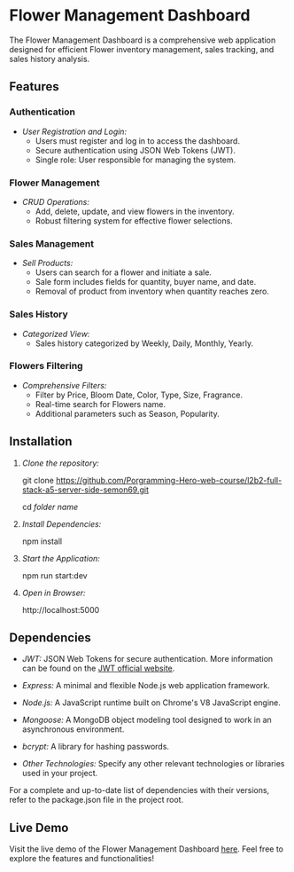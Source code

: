# Flower Management Dashboard

The Flower Management Dashboard is a comprehensive web application designed for efficient Flower inventory management, sales tracking, and sales history analysis.

## Features

### Authentication

- _User Registration and Login:_
  - Users must register and log in to access the dashboard.
  - Secure authentication using JSON Web Tokens (JWT).
  - Single role: User responsible for managing the system.

### Flower Management

- _CRUD Operations:_
  - Add, delete, update, and view flowers in the inventory.
  - Robust filtering system for effective flower selections.

### Sales Management

- _Sell Products:_
  - Users can search for a flower and initiate a sale.
  - Sale form includes fields for quantity, buyer name, and date.
  - Removal of product from inventory when quantity reaches zero.

### Sales History

- _Categorized View:_
  - Sales history categorized by Weekly, Daily, Monthly, Yearly.

### Flowers Filtering

- _Comprehensive Filters:_
  - Filter by Price, Bloom Date, Color, Type, Size, Fragrance.
  - Real-time search for Flowers name.
  - Additional parameters such as Season, Popularity.

## Installation

1. _Clone the repository:_

   git clone https://github.com/Porgramming-Hero-web-course/l2b2-full-stack-a5-server-side-semon69.git

   cd _folder name_

2. _Install Dependencies:_

   npm install

3. _Start the Application:_

   npm run start:dev

4. _Open in Browser:_

   http://localhost:5000

## Dependencies

- _JWT:_ JSON Web Tokens for secure authentication. More information can be found on the [JWT official website](https://jwt.io/).

- _Express:_ A minimal and flexible Node.js web application framework.

- _Node.js:_ A JavaScript runtime built on Chrome's V8 JavaScript engine.

- _Mongoose:_ A MongoDB object modeling tool designed to work in an asynchronous environment.

- _bcrypt:_ A library for hashing passwords.

- _Other Technologies:_ Specify any other relevant technologies or libraries used in your project.

For a complete and up-to-date list of dependencies with their versions, refer to the package.json file in the project root.

## Live Demo

Visit the live demo of the Flower Management Dashboard [here](https://flower-management-five.vercel.app/). Feel free to explore the features and functionalities!
